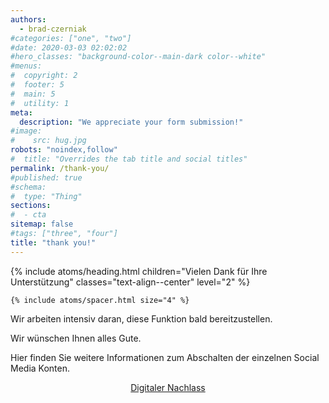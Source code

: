 ```yaml
---
authors:
  - brad-czerniak
#categories: ["one", "two"]
#date: 2020-03-03 02:02:02
#hero_classes: "background-color--main-dark color--white"
#menus:
#  copyright: 2
#  footer: 5
#  main: 5
#  utility: 1
meta:
  description: "We appreciate your form submission!"
#image:
#    src: hug.jpg
robots: "noindex,follow"
#  title: "Overrides the tab title and social titles"
permalink: /thank-you/
#published: true
#schema:
#  type: "Thing"
sections:
#  - cta
sitemap: false
#tags: ["three", "four"]
title: "thank you!"
---
```



<div class="layout--stripe">
    {% include atoms/heading.html
      children="Vielen Dank für Ihre Unterstützung"
      classes="text-align--center"
      level="2"
    %}

    {% include atoms/spacer.html size="4" %}


<div class="display--flex layout--row justify-content--center">
<aside class="display--flex flex-direction--column justify-content--center">
<p> Wir arbeiten intensiv daran, diese Funktion bald bereitzustellen.  </p>
<p> Wir wünschen Ihnen alles Gute. </p>
<p> Hier finden Sie weitere Informationen zum Abschalten der einzelnen Social Media Konten.</p>
<p align="center">
<a class="button cta" href="https://blog.emmalife.ch/digitaler-nachlass-social-media">Digitaler Nachlass</a>
</p>
</aside>
</div>
</div>

